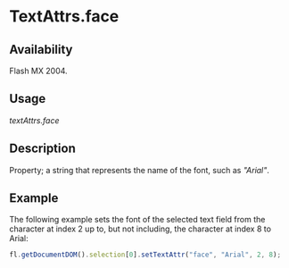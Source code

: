 # TextAttrs.face

## Availability

Flash MX 2004.

## Usage

*textAttrs.face*

## Description

Property; a string that represents the name of the font, such as *"Arial"*.

## Example

The following example sets the font of the selected text field from the character at index 2 up to, but not including, the character at index 8 to Arial:

```javascript
fl.getDocumentDOM().selection[0].setTextAttr("face", "Arial", 2, 8);
```
